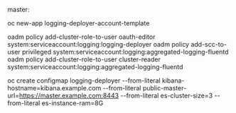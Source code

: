 master:

oc new-app logging-deployer-account-template

oadm policy add-cluster-role-to-user oauth-editor system:serviceaccount:logging:logging-deployer
oadm policy add-scc-to-user privileged system:serviceaccount:logging:aggregated-logging-fluentd
oadm policy add-cluster-role-to-user cluster-reader system:serviceaccount:logging:aggregated-logging-fluentd

oc create configmap logging-deployer --from-literal kibana-hostname=kibana.example.com --from-literal public-master-url=https://master.example.com:8443 --from-literal es-cluster-size=3 --from-literal es-instance-ram=8G
